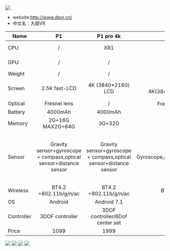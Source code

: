 ![](https://gitlab.com/picbed/bed/uploads/27713ec41c41ec90856f64e2684e3792/DPVR.png)

* website:http://www.dpvr.cn/
* 中文名：大朋VR


 Name        | P1|P1 pro 4k| E3-4K|M2 pro|
| ------------- |:-------------:| :-------------:|:-------------:|:-------------:| 
| CPU      | /|XR1 |/	 |Samsung Exynos7420||
| GPU     |	 /| / |	/|Mail-T760@MP8|	
| Weight      |/ | /  |300g |398g|  	
| Screen|2.5K fast-LCD | 4K (3840*2160) LCD   |JDI 5.5 inch 4K(3840*2160),818ppi,75HZ|Samsung AMOLED 2650 x 1440 | 
| Optical |Fresnel lens | /  |Fresnel lens, FOV   100<sup>o</sup>|Fov96°|
| Battery| 4000mAh|4000mAh       |/	|3000 mAh|
| Memory| 2G+16G MAX2G+64G |   3G+32G    |  / |3G+32G|
| Sensor|Gravity sensor+gyroscope + compass,optical sensor+distance sensor| Gravity sensor+gyroscope + compass,optical sensor+distance sensor   |Gyroscope,Acceleroment,Magnetometer|Proximity sensor, temperature sensor, gyroscope, accelerometer and magnetometer|
| Wireless |BT4.2 +802.11b/g/n/ac | BT4.2 +802.11b/g/n/ac     |BT4.0+WiFi2.4G/5G||
| OS | Android|  Android 7.1	    |	/|DPUI|
| Controller | 3DOF controller| 	3DOF controller/6Dof center set  |   	||
| Price | 1099 | 	1999    |	||


![](https://gitlab.com/picbed/bed/uploads/d97173f0afc7a8b586bf20a90fd83e66/DPVRP1.png)
![](https://gitlab.com/picbed/bed/uploads/f53e1fca1ffe19342f62da0f97325597/P14K.png)
![](https://gitlab.com/picbed/bed/uploads/d1db16e46d66e544667f56190589aaf3/dpvre3.png)
![](https://gitlab.com/picbed/bed/uploads/3ea27e5cca832d8eb7e24243e6001411/dpvrm2.png)